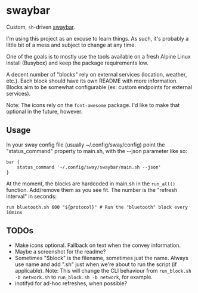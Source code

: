 # swaybar

Custom, `sh`-driven [swaybar](https://swaywm.org/).

I'm using this project as an excuse to learn things. As such, it's probably a
little bit of a mess and subject to change at any time.

One of the goals is to mostly use the tools available on a fresh Alpine Linux
install (Busybox) and keep the package requirements low.

A decent number of "blocks" rely on external services (location, weather, etc.).
Each block should have its own README with more information. Blocks aim to be
somewhat configurable (ex: custom endpoints for external services).

Note: The icons rely on the `font-awesome` package. I'd like to make that
optional in the future, however.

## Usage

In your sway config file (usually ~/.config/sway/config) point the
"status_command" property to main.sh, with the --json parameter like so:

```
bar {
    status_command '~/.config/sway/swaybar/main.sh --json'
}
```

At the moment, the blocks are hardcoded in main.sh in the `run_all()` function.
Add/remove them as you see fit. The number is the "refresh interval" in
seconds:

`run bluetooth.sh 600 "${protocol}" # Run the "bluetooth" block every 10mins`

## TODOs

* Make icons optional. Fallback on text when the convey information.
* Maybe a screenshot for the readme?
* Sometimes "$block" is the filename, sometimes just the name. Always use name
  and add ".sh" just when we're about to run the script (if applicable).
  Note: This will change the CLI behaviour from `run_block.sh -b network.sh` to
        `run_block.sh -b network`, for example.
* inotifyd for ad-hoc refreshes, when possible?

